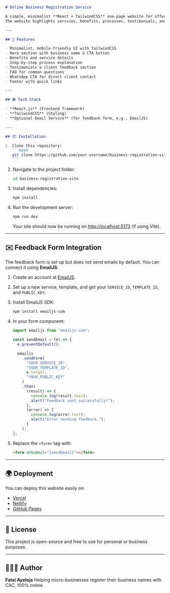 ````markdown
# Online Business Registration Service

A simple, minimalist **React + TailwindCSS** one-page website for offering online business name registration services in Nigeria.  
The website highlights services, benefits, processes, testimonials, and includes a client feedback form.

---

## 🚀 Features

- Minimalist, mobile-friendly UI with TailwindCSS
- Hero section with business name & CTA button
- Benefits and service details
- Step-by-step process explanation
- Testimonials & client feedback section
- FAQ for common questions
- WhatsApp CTA for direct client contact
- Footer with quick links

---

## 🛠️ Tech Stack

- **React.js** (Frontend framework)
- **TailwindCSS** (Styling)
- **Optional Email Service** (for feedback form, e.g., EmailJS)

---

## 📦 Installation

1. Clone this repository:
   ```bash
   git clone https://github.com/your-username/business-registration-site.git
   ```
````

2. Navigate to the project folder:

   ```bash
   cd business-registration-site
   ```

3. Install dependencies:

   ```bash
   npm install
   ```

4. Run the development server:

   ```bash
   npm run dev
   ```

   Your site should now be running on [http://localhost:5173](http://localhost:5173) (if using Vite).

---

## ✉️ Feedback Form Integration

The feedback form is set up but does not send emails by default.
You can connect it using **EmailJS**:

1. Create an account at [EmailJS](https://www.emailjs.com/).
2. Set up a new service, template, and get your `SERVICE_ID`, `TEMPLATE_ID`, and `PUBLIC_KEY`.
3. Install EmailJS SDK:

   ```bash
   npm install emailjs-com
   ```

4. In your form component:

   ```javascript
   import emailjs from "emailjs-com";

   const sendEmail = (e) => {
     e.preventDefault();

     emailjs
       .sendForm(
         "YOUR_SERVICE_ID",
         "YOUR_TEMPLATE_ID",
         e.target,
         "YOUR_PUBLIC_KEY"
       )
       .then(
         (result) => {
           console.log(result.text);
           alert("Feedback sent successfully!");
         },
         (error) => {
           console.log(error.text);
           alert("Error sending feedback.");
         }
       );
   };
   ```

5. Replace the `<form>` tag with:

   ```html
   <form onSubmit="{sendEmail}"></form>
   ```

---

## 🌍 Deployment

You can deploy this website easily on:

- [Vercel](https://vercel.com)
- [Netlify](https://netlify.com)
- [GitHub Pages](https://pages.github.com)

---

## 📄 License

This project is open-source and free to use for personal or business purposes.

---

## 👨🏽‍💻 Author

**Fatai Ayeloja**
Helping micro-businesses register their business names with CAC, 100% online.

```

```
